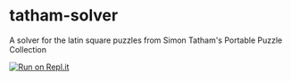 # tatham-solver
A solver for the latin square puzzles from Simon Tatham's Portable Puzzle Collection

[![Run on Repl.it](https://repl.it/badge/github/Frank-Siebert/tatham-solver)](https://repl.it/github/Frank-Siebert/tatham-solver)